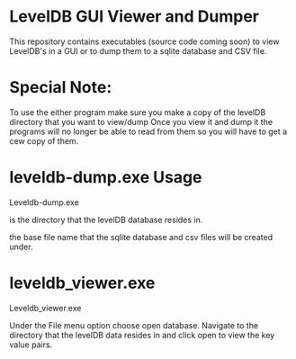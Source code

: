 # LevelDB GUI Viewer and Dumper

This repository contains executables (source code coming soon) to view LevelDB's in a GUI or to dump them to a sqlite database and CSV file.

# Special Note:
To use the either program make sure you make a copy of the levelDB directory that you want to view/dump Once you view it and dump it the programs will no longer
be able to read from them so you will have to get a cew copy of them.

# leveldb-dump.exe Usage

Leveldb-dump.exe <directory to leveldb> <base file name>

<directory to leveldb> is the directory that the levelDB database resides in.

<base file name> the base file name that the sqlite database and csv files will be created under.

# leveldb_viewer.exe

Leveldb_viewer.exe

Under the File menu option choose open database.  Navigate to the directory that the levelDB data resides in and click open to view the key value pairs.

